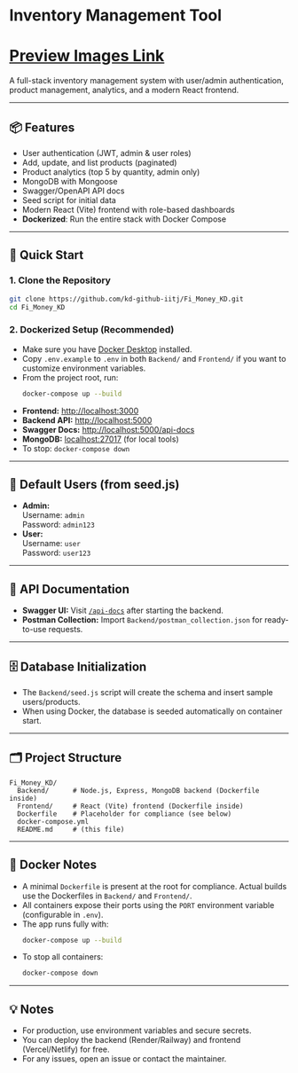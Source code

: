 # Inventory Management Tool

# [Preview Images Link](https://www.notion.so/Fi_Money_Krishna_Dev-22475458c13c8041958bd0e86930bd01?source=copy_link)

A full-stack inventory management system with user/admin authentication, product management, analytics, and a modern React frontend.

---

## 📦 Features
- User authentication (JWT, admin & user roles)
- Add, update, and list products (paginated)
- Product analytics (top 5 by quantity, admin only)
- MongoDB with Mongoose
- Swagger/OpenAPI API docs
- Seed script for initial data
- Modern React (Vite) frontend with role-based dashboards
- **Dockerized**: Run the entire stack with Docker Compose

---

## 🚀 Quick Start

### 1. **Clone the Repository**
```bash
git clone https://github.com/kd-github-iitj/Fi_Money_KD.git
cd Fi_Money_KD
```

### 2. **Dockerized Setup (Recommended)**
- Make sure you have [Docker Desktop](https://www.docker.com/products/docker-desktop/) installed.
- Copy `.env.example` to `.env` in both `Backend/` and `Frontend/` if you want to customize environment variables.
- From the project root, run:
  ```bash
  docker-compose up --build
  ```
- **Frontend:** [http://localhost:3000](http://localhost:3000)
- **Backend API:** [http://localhost:5000](http://localhost:5000)
- **Swagger Docs:** [http://localhost:5000/api-docs](http://localhost:5000/api-docs)
- **MongoDB:** [localhost:27017](localhost:27017) (for local tools)
- To stop: `docker-compose down`


---

## 👤 **Default Users (from seed.js)**
- **Admin:**  
  Username: `admin`  
  Password: `admin123`
- **User:**  
  Username: `user`  
  Password: `user123`

---

## 📝 **API Documentation**
- **Swagger UI:** Visit [`/api-docs`](http://localhost:5000/api-docs) after starting the backend.
- **Postman Collection:** Import `Backend/postman_collection.json` for ready-to-use requests.

---

## 🗄️ **Database Initialization**
- The `Backend/seed.js` script will create the schema and insert sample users/products.
- When using Docker, the database is seeded automatically on container start.

---

## 🗂️ **Project Structure**
```
Fi_Money_KD/
  Backend/      # Node.js, Express, MongoDB backend (Dockerfile inside)
  Frontend/     # React (Vite) frontend (Dockerfile inside)
  Dockerfile    # Placeholder for compliance (see below)
  docker-compose.yml
  README.md     # (this file)
```

---

## 🐳 **Docker Notes**
- A minimal `Dockerfile` is present at the root for compliance. Actual builds use the Dockerfiles in `Backend/` and `Frontend/`.
- All containers expose their ports using the `PORT` environment variable (configurable in `.env`).
- The app runs fully with:
  ```bash
  docker-compose up --build
  ```
- To stop all containers:
  ```bash
  docker-compose down
  ```

---

## 💡 **Notes**
- For production, use environment variables and secure secrets.
- You can deploy the backend (Render/Railway) and frontend (Vercel/Netlify) for free.
- For any issues, open an issue or contact the maintainer. 
